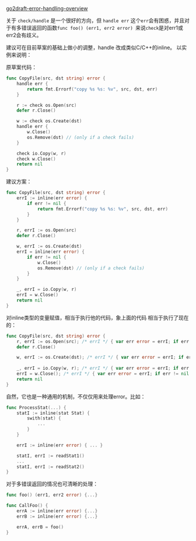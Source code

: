 
[go2draft-error-handling-overview](https://go.googlesource.com/proposal/+/master/design/go2draft-error-handling-overview.md) 

关于 `check/handle` 是一个很好的方向，但 `handle err` 这个`err`会有困惑，并且对于有多错误返回的函数`func foo() (err1, err2 error) `来说`check`是对err1或err2会有歧义。

建议可在目前草案的基础上做小的调整，handle 改成类似C/C++的inline。
以实例来说明：

原草案代码：
```go
func CopyFile(src, dst string) error {
	handle err {
		return fmt.Errorf("copy %s %s: %v", src, dst, err)
	}

	r := check os.Open(src)
	defer r.Close()

	w := check os.Create(dst)
	handle err {
		w.Close()
		os.Remove(dst) // (only if a check fails)
	}

	check io.Copy(w, r)
	check w.Close()
	return nil
}
```

建议方案：
```go
func CopyFile(src, dst string) error {
	errI := inline(err error) {
        if err != nil {
            return fmt.Errorf("copy %s %s: %v", src, dst, err)
        }
	}

	r, errI := os.Open(src)
	defer r.Close()

	w, errI := os.Create(dst)
	errI = inline(err error) {
        if err != nil {
		    w.Close()
            os.Remove(dst) // (only if a check fails)
        }
	}

	_, errI = io.Copy(w, r)
	errI = w.Close()
	return nil
}
```

对inline类型的变量赋值，相当于执行他的代码，象上面的代码
相当于执行了现在的：
```go
func CopyFile(src, dst string) error {
	r, errI := os.Open(src); /* errI */ { var err error = errI; if err != nil { return fmt.Errorf("copy %s %s: %v", src, dst, err) } }
	defer r.Close()

	w, errI := os.Create(dst); /* errI */ { var err error = errI; if err != nil { return fmt.Errorf("copy %s %s: %v", src, dst, err) } }
	
	_, errI = io.Copy(w, r); /* errI */ { var err error = errI; if err != nil { w.Close(); os.Remove(dst) } }
	errI = w.Close(); /* errI */ { var err error = errI; if err != nil { w.Close(); os.Remove(dst) } }
	return nil
}
```

自然，它也是一种通用的机制，不仅仅用来处理error。比如：
```go
func ProcessStat(...) {
    statI := inline(stat Stat) {
        swith(stat) {
            ...
        }
    }

    errI := inline(err error) { ... }

    statI, errI := readStat1()
    ...
    statI, errI := readStat2()
}

```

对于多错误返回的情况也可清晰的处理：
```go
func foo() (err1, err2 error) {...}

func CallFoo() {
    errA := inline(err error) {...}
    errB := inline(err error) {...}

    errA, errB = foo()
}
```
